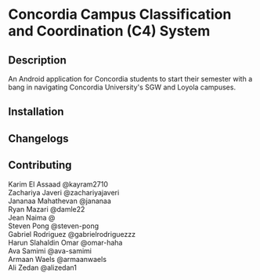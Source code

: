# Concordia Campus Classification and Coordination (C4) System

## Description

An Android application for Concordia students to start their semester with a bang in navigating Concordia University's SGW and Loyola campuses.

## Installation 

## Changelogs

## Contributing

Karim El Assaad @kayram2710  
Zachariya Javeri @zachariyajaveri  
Jananaa Mahathevan @jananaa  
Ryan Mazari @damle22  
Jean Naima @  
Steven Pong @steven-pong  
Gabriel Rodriguez @gabrielrodriguezzz  
Harun Slahaldin Omar @omar-haha  
Ava Samimi @ava-samimi  
Armaan Waels @armaanwaels  
Ali Zedan @alizedan1  
